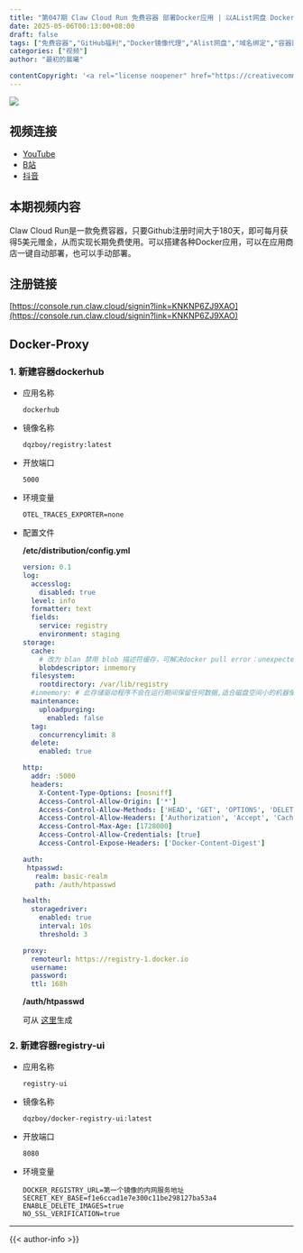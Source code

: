 ```yaml
---
title: "第047期 Claw Cloud Run 免费容器 部署Docker应用 | 以AList网盘 Docker-Proxy为例 | 应用商店一键部署 vs 手动部署"
date: 2025-05-06T00:13:00+08:00
draft: false
tags: ["免费容器","GitHub福利","Docker镜像代理","Alist网盘","域名绑定","容器部署","零成本搭建","云服务","资源限制","开源工具"]
categories: ["视频"]
author: "最初的晨曦"

contentCopyright: '<a rel="license noopener" href="https://creativecommons.org/licenses/by-nc-sa/4.0/deed.zh" target="_blank">本文章采用 CC BY-NC-SA 4.0 许可协议</a>'
---
```


![](../../images/047/0.jpg)
	
## 视频连接
- [YouTube](https://youtu.be/LH7LUkkq-ng)
- [B站](https://www.bilibili.com/video/BV12CV1zoEf8/)
- [抖音](https://www.douyin.com/video/7501221640370474292)

## 本期视频内容

Claw Cloud Run是一款免费容器，只要Github注册时间大于180天，即可每月获得5美元赠金，从而实现长期免费使用。可以搭建各种Docker应用，可以在应用商店一键自动部署，也可以手动部署。

## 注册链接

[https://console.run.claw.cloud/signin?link=KNKNP6ZJ9XAO](https://console.run.claw.cloud/signin?link=KNKNP6ZJ9XAO)

## Docker-Proxy

### 1. 新建容器dockerhub
- 应用名称

  `dockerhub`

- 镜像名称

  `dqzboy/registry:latest`

- 开放端口

  `5000`

- 环境变量

  `OTEL_TRACES_EXPORTER=none`

- 配置文件

  **/etc/distribution/config.yml**
  
  ```yaml
  version: 0.1
  log:
    accesslog:
      disabled: true
    level: info
    formatter: text
    fields:
      service: registry
      environment: staging
  storage:
    cache:
      # 改为 blan 禁用 blob 描述符缓存，可解决docker pull error：unexpected EOF
      blobdescriptor: inmemory
    filesystem:
      rootdirectory: /var/lib/registry
    #inmemory: # 此存储驱动程序不会在运行期间保留任何数据,适合磁盘空间小的机器使用(但是会使用内存开销,只适合测试)
    maintenance:
      uploadpurging:
        enabled: false
    tag:
      concurrencylimit: 8
    delete:
      enabled: true
  
  http:
    addr: :5000
    headers:
      X-Content-Type-Options: [nosniff]
      Access-Control-Allow-Origin: ['*']
      Access-Control-Allow-Methods: ['HEAD', 'GET', 'OPTIONS', 'DELETE']
      Access-Control-Allow-Headers: ['Authorization', 'Accept', 'Cache-Control']
      Access-Control-Max-Age: [1728000]
      Access-Control-Allow-Credentials: [true]
      Access-Control-Expose-Headers: ['Docker-Content-Digest']
  
  auth:
   htpasswd:
     realm: basic-realm
     path: /auth/htpasswd
  
  health:
    storagedriver:
      enabled: true
      interval: 10s
      threshold: 3
  
  proxy:
    remoteurl: https://registry-1.docker.io
    username: 
    password:
    ttl: 168h
  ```
  
  **/auth/htpasswd**
  
  可从 [这里](https://www.126126.xyz/net/htpasswd.htm)生成
  
### 2. 新建容器registry-ui

- 应用名称

  `registry-ui`

- 镜像名称

  `dqzboy/docker-registry-ui:latest`

- 开放端口

  `8080`

- 环境变量

  ```
  DOCKER_REGISTRY_URL=第一个镜像的内网服务地址
  SECRET_KEY_BASE=f1e6ccad1e7e300c11be298127ba53a4
  ENABLE_DELETE_IMAGES=true
  NO_SSL_VERIFICATION=true
  ```

  


---

{{< author-info >}}